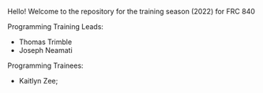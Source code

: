 Hello! Welcome to the repository for the training season (2022) for FRC 840

Programming Training Leads:
- Thomas Trimble
- Joseph Neamati

Programming Trainees:





- Kaitlyn Zee;